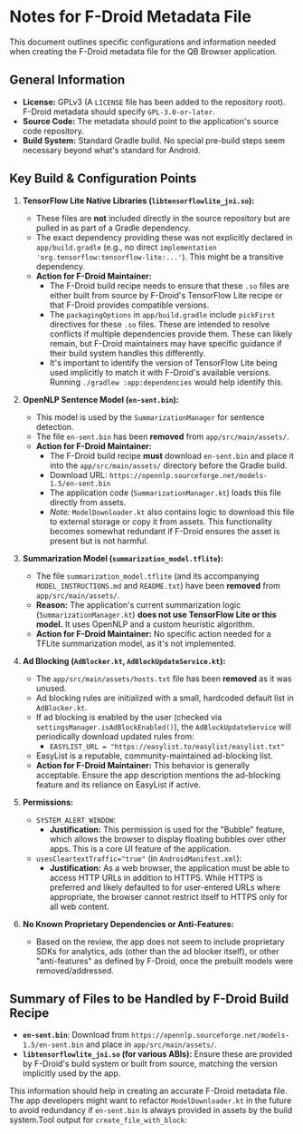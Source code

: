 # Notes for F-Droid Metadata File

This document outlines specific configurations and information needed when creating the F-Droid metadata file for the QB Browser application.

## General Information

*   **License:** GPLv3 (A `LICENSE` file has been added to the repository root). F-Droid metadata should specify `GPL-3.0-or-later`.
*   **Source Code:** The metadata should point to the application's source code repository.
*   **Build System:** Standard Gradle build. No special pre-build steps seem necessary beyond what's standard for Android.

## Key Build & Configuration Points

1.  **TensorFlow Lite Native Libraries (`libtensorflowlite_jni.so`):**
    *   These files are **not** included directly in the source repository but are pulled in as part of a Gradle dependency.
    *   The exact dependency providing these was not explicitly declared in `app/build.gradle` (e.g., no direct `implementation 'org.tensorflow:tensorflow-lite:...'`). This might be a transitive dependency.
    *   **Action for F-Droid Maintainer:**
        *   The F-Droid build recipe needs to ensure that these `.so` files are either built from source by F-Droid's TensorFlow Lite recipe or that F-Droid provides compatible versions.
        *   The `packagingOptions` in `app/build.gradle` include `pickFirst` directives for these `.so` files. These are intended to resolve conflicts if multiple dependencies provide them. These can likely remain, but F-Droid maintainers may have specific guidance if their build system handles this differently.
        *   It's important to identify the version of TensorFlow Lite being used implicitly to match it with F-Droid's available versions. Running `./gradlew :app:dependencies` would help identify this.

2.  **OpenNLP Sentence Model (`en-sent.bin`):**
    *   This model is used by the `SummarizationManager` for sentence detection.
    *   The file `en-sent.bin` has been **removed** from `app/src/main/assets/`.
    *   **Action for F-Droid Maintainer:**
        *   The F-Droid build recipe **must** download `en-sent.bin` and place it into the `app/src/main/assets/` directory before the Gradle build.
        *   Download URL: `https://opennlp.sourceforge.net/models-1.5/en-sent.bin`
        *   The application code (`SummarizationManager.kt`) loads this file directly from assets.
        *   *Note:* `ModelDownloader.kt` also contains logic to download this file to external storage or copy it from assets. This functionality becomes somewhat redundant if F-Droid ensures the asset is present but is not harmful.

3.  **Summarization Model (`summarization_model.tflite`):**
    *   The file `summarization_model.tflite` (and its accompanying `MODEL_INSTRUCTIONS.md` and `README.txt`) have been **removed** from `app/src/main/assets/`.
    *   **Reason:** The application's current summarization logic (`SummarizationManager.kt`) **does not use TensorFlow Lite or this model.** It uses OpenNLP and a custom heuristic algorithm.
    *   **Action for F-Droid Maintainer:** No specific action needed for a TFLite summarization model, as it's not implemented.

4.  **Ad Blocking (`AdBlocker.kt`, `AdBlockUpdateService.kt`):**
    *   The `app/src/main/assets/hosts.txt` file has been **removed** as it was unused.
    *   Ad blocking rules are initialized with a small, hardcoded default list in `AdBlocker.kt`.
    *   If ad blocking is enabled by the user (checked via `settingsManager.isAdBlockEnabled()`), the `AdBlockUpdateService` will periodically download updated rules from:
        *   `EASYLIST_URL = "https://easylist.to/easylist/easylist.txt"`
    *   EasyList is a reputable, community-maintained ad-blocking list.
    *   **Action for F-Droid Maintainer:** This behavior is generally acceptable. Ensure the app description mentions the ad-blocking feature and its reliance on EasyList if active.

5.  **Permissions:**
    *   `SYSTEM_ALERT_WINDOW`:
        *   **Justification:** This permission is used for the "Bubble" feature, which allows the browser to display floating bubbles over other apps. This is a core UI feature of the application.
    *   `usesCleartextTraffic="true"` (in `AndroidManifest.xml`):
        *   **Justification:** As a web browser, the application must be able to access HTTP URLs in addition to HTTPS. While HTTPS is preferred and likely defaulted to for user-entered URLs where appropriate, the browser cannot restrict itself to HTTPS only for all web content.

6.  **No Known Proprietary Dependencies or Anti-Features:**
    *   Based on the review, the app does not seem to include proprietary SDKs for analytics, ads (other than the ad blocker itself), or other "anti-features" as defined by F-Droid, once the prebuilt models were removed/addressed.

## Summary of Files to be Handled by F-Droid Build Recipe

*   **`en-sent.bin`**: Download from `https://opennlp.sourceforge.net/models-1.5/en-sent.bin` and place in `app/src/main/assets/`.
*   **`libtensorflowlite_jni.so` (for various ABIs):** Ensure these are provided by F-Droid's build system or built from source, matching the version implicitly used by the app.

This information should help in creating an accurate F-Droid metadata file.
The app developers might want to refactor `ModelDownloader.kt` in the future to avoid redundancy if `en-sent.bin` is always provided in assets by the build system.Tool output for `create_file_with_block`:
